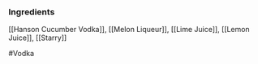 ### Ingredients

[[Hanson Cucumber Vodka]], [[Melon Liqueur]], [[Lime Juice]], [[Lemon Juice]], [[Starry]]

#Vodka 